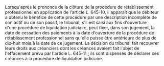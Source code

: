 Lorsqu'après le prononcé de la clôture de la procédure de rétablissement professionnel en application de l'article L. 645-10, il apparaît que le débiteur a obtenu le bénéfice de cette procédure par une description incomplète de son actif ou de son passif, le tribunal, s'il est saisi aux fins d'ouverture d'une procédure de liquidation judiciaire, peut fixer, dans son jugement, la date de cessation des paiements à la date d'ouverture de la procédure de rétablissement professionnel sans qu'elle puisse être antérieure de plus de dix-huit mois à la date de ce jugement. La décision du tribunal fait recouvrer leurs droits aux créanciers dont les créances avaient fait l'objet de l'effacement prévu par l'article L. 645-11 ; ils sont dispensés de déclarer ces créances à la procédure de liquidation judiciaire.

